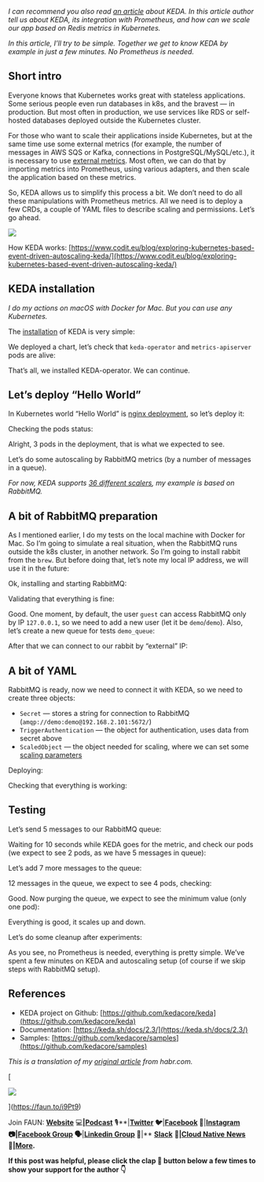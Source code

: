 _I can recommend you also read_ [_an article_](https://itnext.io/tutorial-auto-scale-your-kubernetes-apps-with-prometheus-and-keda-c6ea460e4642) _about KEDA. In this article author tell us about KEDA, its integration with Prometheus, and how can we scale our app based on Redis metrics in Kubernetes._

_In this article, I’ll try to be simple. Together we get to know KEDA by example in just a few minutes. No Prometheus is needed._

## Short intro

Everyone knows that Kubernetes works great with stateless applications. Some serious people even run databases in k8s, and the bravest — in production. But most often in production, we use services like RDS or self-hosted databases deployed outside the Kubernetes cluster.

For those who want to scale their applications inside Kubernetes, but at the same time use some external metrics (for example, the number of messages in AWS SQS or Kafka, connections in PostgreSQL/MySQL/etc.), it is necessary to use [external metrics](https://cloud.google.com/kubernetes-engine/docs/concepts/custom-and-external-metrics#external_metrics). Most often, we can do that by importing metrics into Prometheus, using various adapters, and then scale the application based on these metrics.

So, KEDA allows us to simplify this process a bit. We don’t need to do all these manipulations with Prometheus metrics. All we need is to deploy a few CRDs, a couple of YAML files to describe scaling and permissions. Let’s go ahead.

![](https://miro.medium.com/max/1400/1*GnypSGx6HFWA2T7fhCqFCg.png)

How KEDA works: [https://www.codit.eu/blog/exploring-kubernetes-based-event-driven-autoscaling-keda/](https://www.codit.eu/blog/exploring-kubernetes-based-event-driven-autoscaling-keda/)

## KEDA installation

_I do my actions on macOS with Docker for Mac. But you can use any Kubernetes._

The [installation](https://keda.sh/docs/2.3/deploy/#install) of KEDA is very simple:

We deployed a chart, let’s check that `keda-operator` and `metrics-apiserver` pods are alive:

That’s all, we installed KEDA-operator. We can continue.

## Let’s deploy “Hello World”

In Kubernetes world “Hello World” is [nginx deployment](https://kubernetes.io/docs/concepts/workloads/controllers/deployment/#creating-a-deployment), so let’s deploy it:

Checking the pods status:

Alright, 3 pods in the deployment, that is what we expected to see.

Let’s do some autoscaling by RabbitMQ metrics (by a number of messages in a queue).

_For now, KEDA supports_ [_36 different scalers_](https://keda.sh/docs/2.3/scalers/)_, my example is based on RabbitMQ._

## A bit of RabbitMQ preparation

As I mentioned earlier, I do my tests on the local machine with Docker for Mac. So I’m going to simulate a real situation, when the RabbitMQ runs outside the k8s cluster, in another network. So I’m going to install rabbit from the `brew`. But before doing that, let’s note my local IP address, we will use it in the future:

Ok, installing and starting RabbitMQ:

Validating that everything is fine:

Good. One moment, by default, the user `guest` can access RabbitMQ only by IP `127.0.0.1`, so we need to add a new user (let it be `demo`/`demo`). Also, let’s create a new queue for tests `demo_queue`:

After that we can connect to our rabbit by “external” IP:

## A bit of YAML

RabbitMQ is ready, now we need to connect it with KEDA, so we need to create three objects:

-   `Secret` — stores a string for connection to RabbitMQ (`amqp://demo:demo@192.168.2.101:5672/`)
-   `TriggerAuthentication` — the object for authentication, uses data from secret above
-   `ScaledObject` — the object needed for scaling, where we can set some [scaling parameters](https://keda.sh/docs/2.3/concepts/scaling-deployments/#scaledobject-spec)

Deploying:

Checking that everything is working:

## Testing

Let’s send 5 messages to our RabbitMQ queue:

Waiting for 10 seconds while KEDA goes for the metric, and check our pods (we expect to see 2 pods, as we have 5 messages in queue):

Let’s add 7 more messages to the queue:

12 messages in the queue, we expect to see 4 pods, checking:

Good. Now purging the queue, we expect to see the minimum value (only one pod):

Everything is good, it scales up and down.

Let’s do some cleanup after experiments:

As you see, no Prometheus is needed, everything is pretty simple. We’ve spent a few minutes on KEDA and autoscaling setup (of course if we skip steps with RabbitMQ setup).

## References

-   KEDA project on Github: [https://github.com/kedacore/keda](https://github.com/kedacore/keda)
-   Documentation: [https://keda.sh/docs/2.3/](https://keda.sh/docs/2.3/)
-   Samples: [https://github.com/kedacore/samples](https://github.com/kedacore/samples)

_This is a translation of my_ [_original article_](https://habr.com/en/post/569760/) _from habr.com._

[

![](https://miro.medium.com/max/1400/1*t_MOgMTr_f1N4qHN_R7KVA.png)

](https://faun.to/i9Pt9)

Join FAUN: [**Website**](https://faun.to/i9Pt9) 💻**|**[**Podcast**](https://faun.dev/podcast) 🎙️**|**[**Twitter**](https://twitter.com/joinfaun) 🐦**|**[**Facebook**](https://www.facebook.com/faun.dev/) 👥**|**[**Instagram**](https://instagram.com/fauncommunity/) 📷|[**Facebook Group**](https://www.facebook.com/groups/364904580892967/) 🗣️**|**[**Linkedin Group**](https://www.linkedin.com/company/faundev) 💬**|** [**Slack**](https://faun.dev/chat) 📱**|**[**Cloud Native** **News**](https://thechief.io/) 📰**|**[**More**](https://linktr.ee/faun.dev/)**.**

**If this post was helpful, please click the clap 👏 button below a few times to show your support for the author 👇**